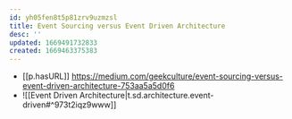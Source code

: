 ```yaml
---
id: yh05fen8t5p81zrv9uzmzsl
title: Event Sourcing versus Event Driven Architecture
desc: ''
updated: 1669491732833
created: 1669463375383
---
```


- [[p.hasURL]] https://medium.com/geekculture/event-sourcing-versus-event-driven-architecture-753aa5a5d0f6
- ![[Event Driven Architecture|t.sd.architecture.event-driven#^973t2iqz9www]]
